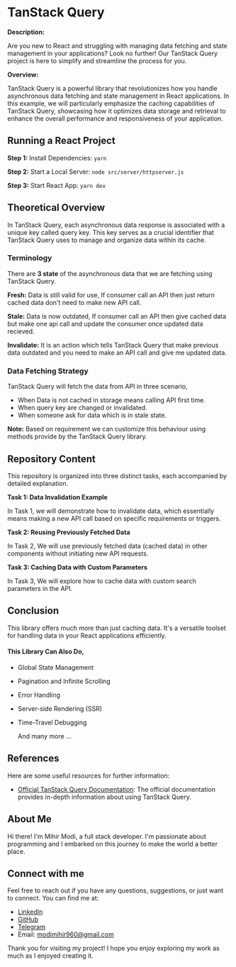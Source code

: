 # TanStack Query

**Description:**

Are you new to React and struggling with managing data fetching and state management in your applications? Look no further! Our TanStack Query project is here to simplify and streamline the process for you.

**Overview:**

TanStack Query is a powerful library that revolutionizes how you handle asynchronous data fetching and state management in React applications. In this example, we will particularly emphasize the caching capabilities of TanStack Query, showcasing how it optimizes data storage and retrieval to enhance the overall performance and responsiveness of your application.

## Running a React Project

**Step 1:** Install Dependencies: `yarn`

**Step 2:** Start a Local Server: `node src/server/httpserver.js`

**Step 3:** Start React App: `yarn dev`

## Theoretical Overview

In TanStack Query, each asynchronous data response is associated with a unique key called query key. This key serves as a crucial identifier that TanStack Query uses to manage and organize data within its cache.

### Terminology

There are **3 state** of the asynchronous data that we are fetching using TanStack Query.

**Fresh:** Data is still valid for use, If consumer call an API then just return cached data don't need to make new API call.

**Stale:** Data is now outdated, If consumer call an API then give cached data but make one api call and update the consumer once updated data recieved.

**Invalidate:** It is an action which tells TanStack Query that make previous data outdated and you need to make an API call and give me updated data.

### Data Fetching Strategy

TanStack Query will fetch the data from API in three scenario,

- When Data is not cached in storage means calling API first time.
- When query key are changed or invalidated.
- When someone ask for data which is in stale state.

**Note:** Based on requirement we can customize this behaviour using methods provide by the TanStack Query library.

## Repository Content

This repository is organized into three distinct tasks, each accompanied by detailed explanation.

**Task 1: Data Invalidation Example**

In Task 1, we will demonstrate how to invalidate data, which essentially means making a new API call based on specific requirements or triggers.

**Task 2: Reusing Previously Fetched Data**

In Task 2, We will use previously fetched data (cached data) in other components without initiating new API requests.

**Task 3: Caching Data with Custom Parameters**

In Task 3, We will explore how to cache data with custom search parameters in the API.

## Conclusion

This library offers much more than just caching data. It's a versatile toolset for handling data in your React applications efficiently.

#### This Library Can Also Do,

- Global State Management
- Pagination and Infinite Scrolling
- Error Handling
- Server-side Rendering (SSR)
- Time-Travel Debugging

  And many more ...

## References

Here are some useful resources for further information:

- [Official TanStack Query Documentation](https://tanstack.com/query/v3): The official documentation provides in-depth information about using TanStack Query.

## About Me

Hi there! I'm Mihir Modi, a full stack developer. I'm passionate about programming and I embarked on this journey to make the world a better place.

## Connect with me

Feel free to reach out if you have any questions, suggestions, or just want to connect. You can find me at:

- [LinkedIn](https://www.linkedin.com/in/mihirmodi14/)
- [GitHub](https://github.com/MihirModi14)
- [Telegram](https://t.me/MihirModi14)
- Email: [modimihir960@gmail.com](mailto:modimihir960@gmail.com)

Thank you for visiting my project! I hope you enjoy exploring my work as much as I enjoyed creating it.
